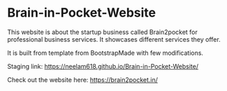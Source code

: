 # Brain-in-Pocket-Website


This website is about the startup business called Brain2pocket for professional business services. It showcases different services they offer.

It is built from template from BootstrapMade with few modifications.

Staging link: https://neelam618.github.io/Brain-in-Pocket-Website/

Check out the website here: https://brain2pocket.in/

